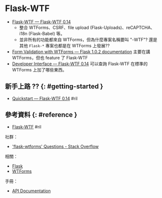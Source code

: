 # Flask-WTF

  - [Flask\-WTF — Flask\-WTF 0\.14](https://flask-wtf.readthedocs.io/en/stable/)
      - 整合 WTForms、CSRF、file upload (Flask-Uploads)、reCAPTCHA、i18n (Flask-Babel) 等。
      - 並非所有的功能都來自 WTForms，但為什麼專案名稱要叫 "-WTF"? 還是其他 `Flask-*` 專案也都是在 WTForms 上發展??
  - [Form Validation with WTForms — Flask 1\.0\.2 documentation](http://flask.pocoo.org/docs/1.0/patterns/wtforms/) 主要在講 WTForms，但也 feature 了 Flask-WTF
  - [Developer Interface — Flask\-WTF 0\.14](https://flask-wtf.readthedocs.io/en/stable/api.html) 可以查詢 Flask-WTF 在標準的 WTForms 上加了哪些東西。

## 新手上路 ?? {: #getting-started }

  - [Quickstart — Flask\-WTF 0\.14](https://flask-wtf.readthedocs.io/en/stable/quickstart.html) #ril

## 參考資料 {: #reference }

  - [Flask-WTF](https://flask-wtf.readthedocs.io/en/stable/) #ril

社群：

  - ['flask-wtforms' Questions - Stack Overflow](https://stackoverflow.com/questions/tagged/flask-wtforms)

相關：

  - [Flask](flask.md)
  - [WTForms](wtforms.md)

手冊：

  - [API Documentation](https://flask-wtf.readthedocs.io/en/stable/api.html)
